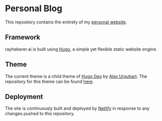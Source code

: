 # Personal Blog
This repository contains the entirety of my [personal website](http://rayheberer.ai).

## Framework
rayheberer.ai is built using [Hugo](https://gohugo.io/), a simple yet flexible static website engine.

## Theme
The current theme is a child theme of [Hugo Geo](https://themes.gohugo.io/hugo-geo/) by [Alex Urquhart](https://github.com/alexurquhart). The repository for this theme can be found [here](https://github.com/alexurquhart/hugo-geo).

## Deployment
The site is continuously built and deployed by [Netlify](https://www.netlify.com/) in response to any changes pushed to this repository.